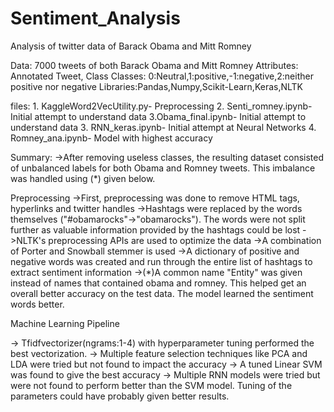 # Sentiment_Analysis
Analysis of twitter data of Barack Obama and Mitt Romney

Data: 7000 tweets of both Barack Obama and Mitt Romney
Attributes: Annotated Tweet, Class
Classes: 0:Neutral,1:positive,-1:negative,2:neither positive nor negative
Libraries:Pandas,Numpy,Scikit-Learn,Keras,NLTK

files: 1. KaggleWord2VecUtility.py- Preprocessing
2. Senti_romney.ipynb- Initial attempt to understand data
3.Obama_final.ipynb- Initial attempt to understand data
3. RNN_keras.ipynb- Initial attempt at Neural Networks
4. Romney_ana.ipynb- Model with highest accuracy

Summary:
->After removing useless classes, the resulting dataset consisted of unbalanced labels for both Obama and Romney tweets. This imbalance was handled using (*) given below.

Preprocessing
->First, preprocessing was done to remove HTML tags, hyperlinks and twitter handles
->Hashtags were replaced by the words themselves ("#obamarocks"->"obamarocks"). The words were not split further as valuable information provided by the hashtags could be lost
->NLTK's preprocessing APIs are used to optimize the data
->A combination of Porter and Snowball stemmer is used
->A dictionary of positive and negative words was created and run through the entire list of hashtags to extract sentiment information
->(*)A common name "Entity" was given instead of names that contained obama and romney. This helped get an overall better accuracy on the test data. The model learned the sentiment words better.

Machine Learning Pipeline

-> Tfidfvectorizer(ngrams:1-4) with hyperparameter tuning performed the best vectorization.
-> Multiple feature selection techniques like PCA and LDA were tried but not found to impact the accuracy
-> A tuned Linear SVM was found to give the best accuracy
-> Multiple RNN models were tried but were not found to perform better than the SVM model. Tuning of the parameters could have probably given better results.

